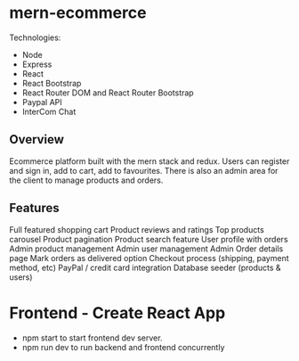 # mern-ecommerce

Technologies:

- Node
- Express
- React
- React Bootstrap
- React Router DOM and React Router Bootstrap
- Paypal API
- InterCom Chat

## Overview

Ecommerce platform built with the mern stack and redux. Users can register and sign in, add to cart, add to favourites.
There is also an admin area for the client to manage products and orders.

## Features

Full featured shopping cart
Product reviews and ratings
Top products carousel
Product pagination
Product search feature
User profile with orders
Admin product management
Admin user management
Admin Order details page
Mark orders as delivered option
Checkout process (shipping, payment method, etc)
PayPal / credit card integration
Database seeder (products & users)

# Frontend - Create React App

- npm start to start frontend dev server.
- npm run dev to run backend and frontend concurrently
